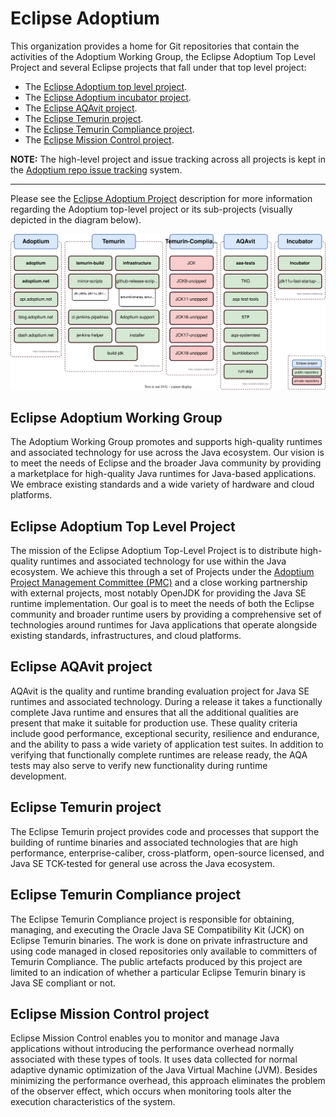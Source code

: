 # Eclipse Adoptium

This organization provides a home for Git repositories that contain the activities of the Adoptium Working Group, the Eclipse Adoptium Top Level Project and several Eclipse projects that fall under that top level project:

* The [Eclipse Adoptium top level project](https://projects.eclipse.org/projects/adoptium).
* The [Eclipse Adoptium incubator project](https://projects.eclipse.org/projects/adoptium.incubator).
* The [Eclipse AQAvit project](https://projects.eclipse.org/projects/adoptium.aqavit).
* The [Eclipse Temurin project](https://projects.eclipse.org/projects/adoptium.temurin).
* The [Eclipse Temurin Compliance project](https://projects.eclipse.org/projects/adoptium.temurin-compliance).
* The [Eclipse Mission Control project](https://projects.eclipse.org/projects/adoptium.mc).

**NOTE:** The high-level project and issue tracking across all projects is kept in the [Adoptium repo issue tracking](https://www.github.com/adoptium/adoptium/issues) system.

----

Please see the [Eclipse Adoptium Project](https://projects.eclipse.org/projects/adoptium) description for more information regarding the Adoptium top-level project or its sub-projects (visually depicted in the diagram below).

![Extra Projects](images/repository-overview.svg)

## Eclipse Adoptium Working Group

The Adoptium Working Group promotes and supports high-quality runtimes and associated technology for use across the Java ecosystem.
Our vision is to meet the needs of Eclipse and the broader Java community by providing a marketplace for high-quality Java runtimes for
Java-based applications. We embrace existing standards and a wide variety of hardware and cloud platforms.

## Eclipse Adoptium Top Level Project

The mission of the Eclipse Adoptium Top-Level Project is to distribute high-quality runtimes and associated technology for use within the Java ecosystem.  We achieve this through a set of Projects under the [Adoptium Project Management Committee (PMC)](https://projects.eclipse.org/projects/adoptium/who) and a close working partnership with external projects, most notably OpenJDK for providing the Java SE runtime implementation. Our goal is to meet the needs of both the Eclipse community and broader runtime users by providing a comprehensive set of technologies around runtimes for Java applications that operate alongside existing standards, infrastructures, and cloud platforms.

## Eclipse AQAvit project

AQAvit is the quality and runtime branding evaluation project for Java SE runtimes and associated technology.  During a release it takes a functionally complete Java runtime and ensures that all the additional qualities are present that make it suitable for production use.  These quality criteria include good performance, exceptional security, resilience and endurance, and the ability to pass a wide variety of application test suites.  In addition to verifying that functionally complete runtimes are release ready, the AQA tests may also serve to verify new functionality during runtime development.

## Eclipse Temurin project

The Eclipse Temurin project provides code and processes that support the building of runtime binaries and associated technologies that are high performance, enterprise-caliber, cross-platform, open-source licensed, and Java SE TCK-tested for general use across the Java ecosystem.

## Eclipse Temurin Compliance project

The Eclipse Temurin Compliance project is responsible for obtaining, managing, and executing the Oracle Java SE Compatibility Kit (JCK) on Eclipse Temurin binaries.  The work is done on private infrastructure and using code managed in closed repositories only available to committers of Temurin Compliance.  The public artefacts produced by this project are limited to an indication of whether a particular Eclipse Temurin binary is Java SE compliant or not.

## Eclipse Mission Control project

Eclipse Mission Control enables you to monitor and manage Java applications without introducing the performance overhead normally associated with these types of tools. It uses data collected for normal adaptive dynamic optimization of the Java Virtual Machine (JVM). Besides minimizing the performance overhead, this approach eliminates the problem of the observer effect, which occurs when monitoring tools alter the execution characteristics of the system.
